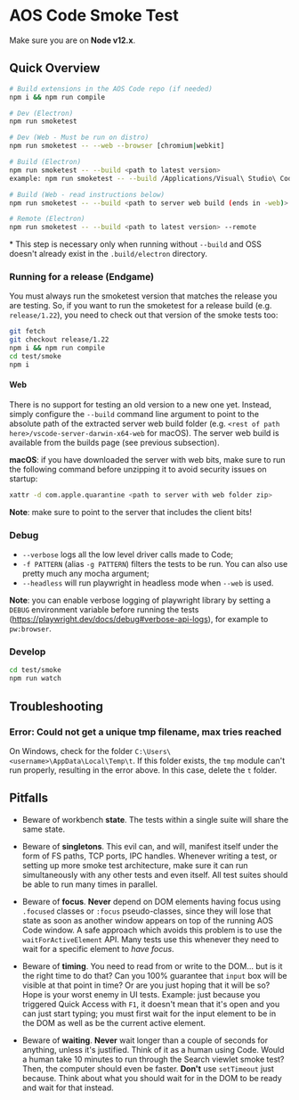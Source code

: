 # AOS Code Smoke Test

Make sure you are on **Node v12.x**.

## Quick Overview

```bash
# Build extensions in the AOS Code repo (if needed)
npm i && npm run compile

# Dev (Electron)
npm run smoketest

# Dev (Web - Must be run on distro)
npm run smoketest -- --web --browser [chromium|webkit]

# Build (Electron)
npm run smoketest -- --build <path to latest version>
example: npm run smoketest -- --build /Applications/Visual\ Studio\ Code\ -\ Insiders.app

# Build (Web - read instructions below)
npm run smoketest -- --build <path to server web build (ends in -web)> --web --browser [chromium|webkit]

# Remote (Electron)
npm run smoketest -- --build <path to latest version> --remote
```

\* This step is necessary only when running without `--build` and OSS doesn't already exist in the `.build/electron` directory.

### Running for a release (Endgame)

You must always run the smoketest version that matches the release you are testing. So, if you want to run the smoketest for a release build (e.g. `release/1.22`), you need to check out that version of the smoke tests too:

```bash
git fetch
git checkout release/1.22
npm i && npm run compile
cd test/smoke
npm i
```

#### Web

There is no support for testing an old version to a new one yet.
Instead, simply configure the `--build` command line argument to point to the absolute path of the extracted server web build folder (e.g. `<rest of path here>/vscode-server-darwin-x64-web` for macOS). The server web build is available from the builds page (see previous subsection).

**macOS**: if you have downloaded the server with web bits, make sure to run the following command before unzipping it to avoid security issues on startup:

```bash
xattr -d com.apple.quarantine <path to server with web folder zip>
```

**Note**: make sure to point to the server that includes the client bits!

### Debug

- `--verbose` logs all the low level driver calls made to Code;
- `-f PATTERN` (alias `-g PATTERN`) filters the tests to be run. You can also use pretty much any mocha argument;
- `--headless` will run playwright in headless mode when `--web` is used.

**Note**: you can enable verbose logging of playwright library by setting a `DEBUG` environment variable before running the tests (<https://playwright.dev/docs/debug#verbose-api-logs>), for example to `pw:browser`.

### Develop

```bash
cd test/smoke
npm run watch
```

## Troubleshooting

### Error: Could not get a unique tmp filename, max tries reached

On Windows, check for the folder `C:\Users\<username>\AppData\Local\Temp\t`. If this folder exists, the `tmp` module can't run properly, resulting in the error above. In this case, delete the `t` folder.

## Pitfalls

- Beware of workbench **state**. The tests within a single suite will share the same state.

- Beware of **singletons**. This evil can, and will, manifest itself under the form of FS paths, TCP ports, IPC handles. Whenever writing a test, or setting up more smoke test architecture, make sure it can run simultaneously with any other tests and even itself. All test suites should be able to run many times in parallel.

- Beware of **focus**. **Never** depend on DOM elements having focus using `.focused` classes or `:focus` pseudo-classes, since they will lose that state as soon as another window appears on top of the running AOS Code window. A safe approach which avoids this problem is to use the `waitForActiveElement` API. Many tests use this whenever they need to wait for a specific element to _have focus_.

- Beware of **timing**. You need to read from or write to the DOM... but is it the right time to do that? Can you 100% guarantee that `input` box will be visible at that point in time? Or are you just hoping that it will be so? Hope is your worst enemy in UI tests. Example: just because you triggered Quick Access with `F1`, it doesn't mean that it's open and you can just start typing; you must first wait for the input element to be in the DOM as well as be the current active element.

- Beware of **waiting**. **Never** wait longer than a couple of seconds for anything, unless it's justified. Think of it as a human using Code. Would a human take 10 minutes to run through the Search viewlet smoke test? Then, the computer should even be faster. **Don't** use `setTimeout` just because. Think about what you should wait for in the DOM to be ready and wait for that instead.
